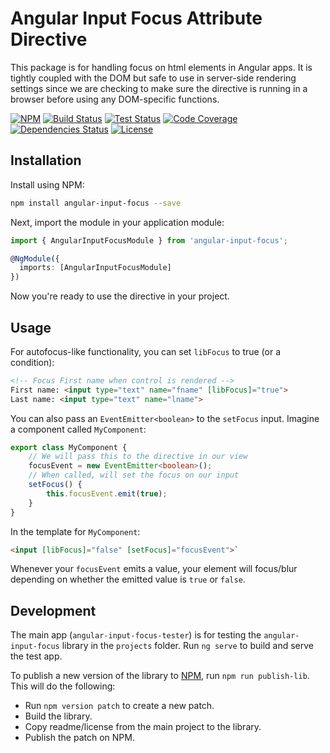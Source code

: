 # Angular Input Focus Attribute Directive
This package is for handling focus on html elements in Angular apps. It is tightly coupled with the DOM but safe to use in server-side rendering settings since we are checking to make sure the directive is running in a browser before using any DOM-specific functions.

[![NPM](https://img.shields.io/npm/v/angular-input-focus.svg)](https://www.npmjs.com/package/angular-input-focus)
[![Build Status](https://img.shields.io/appveyor/ci/DeanPDX/angular-input-focus.svg)](https://ci.appveyor.com/project/DeanPDX/angular-input-focus)
[![Test Status](https://img.shields.io/appveyor/tests/DeanPDX/angular-input-focus.svg)](https://ci.appveyor.com/project/DeanPDX/angular-input-focus/build/tests)
[![Code Coverage](https://img.shields.io/codecov/c/github/DeanPDX/angular-input-focus.svg)](https://codecov.io/gh/DeanPDX/angular-input-focus)
[![Dependencies Status](https://img.shields.io/david/DeanPDX/angular-input-focus.svg)](https://david-dm.org/DeanPDX/angular-input-focus)
[![License](https://img.shields.io/github/license/DeanPDX/angular-input-focus.svg)](https://github.com/DeanPDX/angular-input-focus/blob/master/LICENSE)

## Installation
Install using NPM:

```bash
npm install angular-input-focus --save
```

Next, import the module in your application module:

```typescript
import { AngularInputFocusModule } from 'angular-input-focus';

@NgModule({
  imports: [AngularInputFocusModule]
})
```

Now you're ready to use the directive in your project.

## Usage
For autofocus-like functionality, you can set `libFocus` to true (or a condition):

```html
<!-- Focus First name when control is rendered -->
First name: <input type="text" name="fname" [libFocus]="true">
Last name: <input type="text" name="lname">
```

You can also pass an `EventEmitter<boolean>` to the `setFocus` input. Imagine a component called `MyComponent`:

```typescript
export class MyComponent {
    // We will pass this to the directive in our view
    focusEvent = new EventEmitter<boolean>();
    // When called, will set the focus on our input
    setFocus() {
        this.focusEvent.emit(true);
    }
}
```

In the template for `MyComponent`:

```html
<input [libFocus]="false" [setFocus]="focusEvent">`
```

Whenever your `focusEvent` emits a value, your element will focus/blur depending on whether the emitted value is `true` or `false`.

## Development

The main app (`angular-input-focus-tester`) is for testing the `angular-input-focus` library in the `projects` folder. Run `ng serve` to build and serve the test app.

To publish a new version of the library to [NPM](https://www.npmjs.com/), run `npm run publish-lib`. This will do the following:

* Run `npm version patch` to create a new patch.
* Build the library.
* Copy readme/license from the main project to the library.
* Publish the patch on NPM.